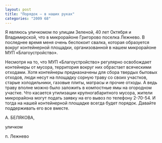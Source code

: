 ```yaml
---
layout: post
title: "Порядок – в наших руках"
categories: "2009 68"
---
```


Я являюсь уличкомом по улицам Зеленой, 40 лет Октября и Владимирской, что в микрорайоне Григорово поселка Лежнево. В последнее время меня очень беспокоит свалка, которая образуется вокруг контейнерной площадки, организованной в нашем микрорайоне МУП «Благоустройство».

Несмотря на то, что МУП «Благоустройство» регулярно освобождает контейнеры от мусора, территория вокруг них обрастает всяческими отходами. Хотя контейнеры предназначены для сбора твердых бытовых отходов, люди несут на площадку сорную траву со своих участков, старые холодильники, газовые плиты, матрасы и прочие отходы. А ведь траву вполне можно было заложить в компостные ямы на огородном участке. Что касается утилизации крупногабаритного мусора, жители микрорайона могут подать заявку на его вывоз по телефону 2-70-54. И тогда на нашей контейнерной площадке всегда будет порядок. Давайте поддерживать его все вместе.

А. БЕЛЯКОВА,

уличком

п. Лежнево



